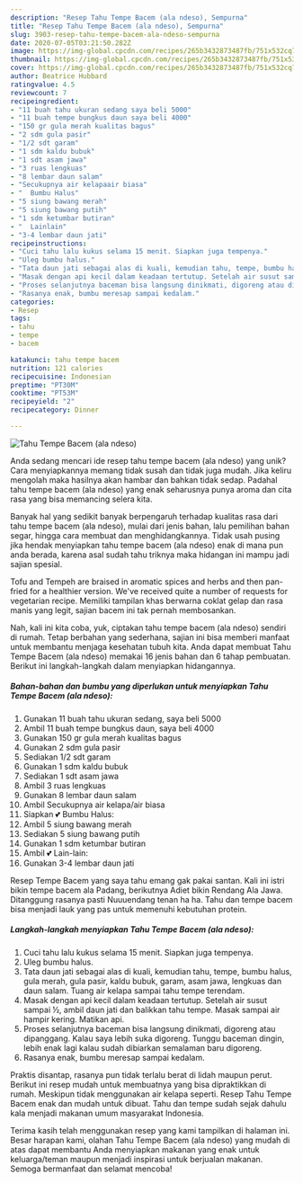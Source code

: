 ```yaml
---
description: "Resep Tahu Tempe Bacem (ala ndeso), Sempurna"
title: "Resep Tahu Tempe Bacem (ala ndeso), Sempurna"
slug: 3903-resep-tahu-tempe-bacem-ala-ndeso-sempurna
date: 2020-07-05T03:21:50.282Z
image: https://img-global.cpcdn.com/recipes/265b3432873487fb/751x532cq70/tahu-tempe-bacem-ala-ndeso-foto-resep-utama.jpg
thumbnail: https://img-global.cpcdn.com/recipes/265b3432873487fb/751x532cq70/tahu-tempe-bacem-ala-ndeso-foto-resep-utama.jpg
cover: https://img-global.cpcdn.com/recipes/265b3432873487fb/751x532cq70/tahu-tempe-bacem-ala-ndeso-foto-resep-utama.jpg
author: Beatrice Hubbard
ratingvalue: 4.5
reviewcount: 7
recipeingredient:
- "11 buah tahu ukuran sedang saya beli 5000"
- "11 buah tempe bungkus daun saya beli 4000"
- "150 gr gula merah kualitas bagus"
- "2 sdm gula pasir"
- "1/2 sdt garam"
- "1 sdm kaldu bubuk"
- "1 sdt asam jawa"
- "3 ruas lengkuas"
- "8 lembar daun salam"
- "Secukupnya air kelapaair biasa"
- "  Bumbu Halus"
- "5 siung bawang merah"
- "5 siung bawang putih"
- "1 sdm ketumbar butiran"
- "  Lainlain"
- "3-4 lembar daun jati"
recipeinstructions:
- "Cuci tahu lalu kukus selama 15 menit. Siapkan juga tempenya."
- "Uleg bumbu halus."
- "Tata daun jati sebagai alas di kuali, kemudian tahu, tempe, bumbu halus, gula merah, gula pasir, kaldu bubuk, garam, asam jawa, lengkuas dan daun salam. Tuang air kelapa sampai tahu tempe terendam."
- "Masak dengan api kecil dalam keadaan tertutup. Setelah air susut sampai ½, ambil daun jati dan balikkan tahu tempe. Masak sampai air hampir kering. Matikan api."
- "Proses selanjutnya baceman bisa langsung dinikmati, digoreng atau dipanggang. Kalau saya lebih suka digoreng. Tunggu baceman dingin, lebih enak lagi kalau sudah dibiarkan semalaman baru digoreng."
- "Rasanya enak, bumbu meresap sampai kedalam."
categories:
- Resep
tags:
- tahu
- tempe
- bacem

katakunci: tahu tempe bacem 
nutrition: 121 calories
recipecuisine: Indonesian
preptime: "PT30M"
cooktime: "PT53M"
recipeyield: "2"
recipecategory: Dinner

---
```



![Tahu Tempe Bacem (ala ndeso)](https://img-global.cpcdn.com/recipes/265b3432873487fb/751x532cq70/tahu-tempe-bacem-ala-ndeso-foto-resep-utama.jpg)

Anda sedang mencari ide resep tahu tempe bacem (ala ndeso) yang unik? Cara menyiapkannya memang tidak susah dan tidak juga mudah. Jika keliru mengolah maka hasilnya akan hambar dan bahkan tidak sedap. Padahal tahu tempe bacem (ala ndeso) yang enak seharusnya punya aroma dan cita rasa yang bisa memancing selera kita.

Banyak hal yang sedikit banyak berpengaruh terhadap kualitas rasa dari tahu tempe bacem (ala ndeso), mulai dari jenis bahan, lalu pemilihan bahan segar, hingga cara membuat dan menghidangkannya. Tidak usah pusing jika hendak menyiapkan tahu tempe bacem (ala ndeso) enak di mana pun anda berada, karena asal sudah tahu triknya maka hidangan ini mampu jadi sajian spesial.

Tofu and Tempeh are braised in aromatic spices and herbs and then pan-fried for a healthier version. We&#39;ve received quite a number of requests for vegetarian recipe. Memiliki tampilan khas berwarna coklat gelap dan rasa manis yang legit, sajian bacem ini tak pernah membosankan.


Nah, kali ini kita coba, yuk, ciptakan tahu tempe bacem (ala ndeso) sendiri di rumah. Tetap berbahan yang sederhana, sajian ini bisa memberi manfaat untuk membantu menjaga kesehatan tubuh kita. Anda dapat membuat Tahu Tempe Bacem (ala ndeso) memakai 16 jenis bahan dan 6 tahap pembuatan. Berikut ini langkah-langkah dalam menyiapkan hidangannya.

<!--inarticleads1-->

##### Bahan-bahan dan bumbu yang diperlukan untuk menyiapkan Tahu Tempe Bacem (ala ndeso):

1. Gunakan 11 buah tahu ukuran sedang, saya beli 5000
1. Ambil 11 buah tempe bungkus daun, saya beli 4000
1. Gunakan 150 gr gula merah kualitas bagus
1. Gunakan 2 sdm gula pasir
1. Sediakan 1/2 sdt garam
1. Gunakan 1 sdm kaldu bubuk
1. Sediakan 1 sdt asam jawa
1. Ambil 3 ruas lengkuas
1. Gunakan 8 lembar daun salam
1. Ambil Secukupnya air kelapa/air biasa
1. Siapkan  💕 Bumbu Halus:
1. Ambil 5 siung bawang merah
1. Sediakan 5 siung bawang putih
1. Gunakan 1 sdm ketumbar butiran
1. Ambil  💕 Lain-lain:
1. Gunakan 3-4 lembar daun jati


Resep Tempe Bacem yang saya tahu emang gak pakai santan. Kali ini istri bikin tempe bacem ala Padang, berikutnya Adiet bikin Rendang Ala Jawa. Ditanggung rasanya pasti Nuuuendang tenan ha ha. Tahu dan tempe bacem bisa menjadi lauk yang pas untuk memenuhi kebutuhan protein. 

<!--inarticleads2-->

##### Langkah-langkah menyiapkan Tahu Tempe Bacem (ala ndeso):

1. Cuci tahu lalu kukus selama 15 menit. Siapkan juga tempenya.
1. Uleg bumbu halus.
1. Tata daun jati sebagai alas di kuali, kemudian tahu, tempe, bumbu halus, gula merah, gula pasir, kaldu bubuk, garam, asam jawa, lengkuas dan daun salam. Tuang air kelapa sampai tahu tempe terendam.
1. Masak dengan api kecil dalam keadaan tertutup. Setelah air susut sampai ½, ambil daun jati dan balikkan tahu tempe. Masak sampai air hampir kering. Matikan api.
1. Proses selanjutnya baceman bisa langsung dinikmati, digoreng atau dipanggang. Kalau saya lebih suka digoreng. Tunggu baceman dingin, lebih enak lagi kalau sudah dibiarkan semalaman baru digoreng.
1. Rasanya enak, bumbu meresap sampai kedalam.


Praktis disantap, rasanya pun tidak terlalu berat di lidah maupun perut. Berikut ini resep mudah untuk membuatnya yang bisa dipraktikkan di rumah. Meskipun tidak menggunakan air kelapa seperti. Resep Tahu Tempe Bacem enak dan mudah untuk dibuat. Tahu dan tempe sudah sejak dahulu kala menjadi makanan umum masyarakat Indonesia. 

Terima kasih telah menggunakan resep yang kami tampilkan di halaman ini. Besar harapan kami, olahan Tahu Tempe Bacem (ala ndeso) yang mudah di atas dapat membantu Anda menyiapkan makanan yang enak untuk keluarga/teman maupun menjadi inspirasi untuk berjualan makanan. Semoga bermanfaat dan selamat mencoba!
